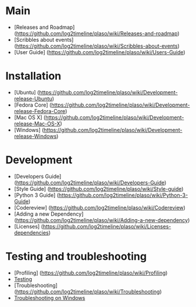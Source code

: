 # Main

 * [Releases and Roadmap] (https://github.com/log2timeline/plaso/wiki/Releases-and-roadmap)
 * [Scribbles about events] (https://github.com/log2timeline/plaso/wiki/Scribbles-about-events)
 * [User Guide] (https://github.com/log2timeline/plaso/wiki/Users-Guide)

# Installation

 * [Ubuntu] (https://github.com/log2timeline/plaso/wiki/Development-release-Ubuntu)
 * [Fedora Core] (https://github.com/log2timeline/plaso/wiki/Development-release-Fedora-Core)
 * [Mac OS X] (https://github.com/log2timeline/plaso/wiki/Development-release-Mac-OS-X)
 * [Windows] (https://github.com/log2timeline/plaso/wiki/Development-release-Windows)

# Development

 * [Developers Guide] (https://github.com/log2timeline/plaso/wiki/Developers-Guide)
 * [Style Guide] (https://github.com/log2timeline/plaso/wiki/Style-guide)
 * [Python 3 Guide] (https://github.com/log2timeline/plaso/wiki/Python-3-Guide)
 * [Codereview] (https://github.com/log2timeline/plaso/wiki/Codereview)
 * [Adding a new Dependency] (https://github.com/log2timeline/plaso/wiki/Adding-a-new-dependency)
 * [Licenses] (https://github.com/log2timeline/plaso/wiki/Licenses-dependencies)

# Testing and troubleshooting

 * [Profiling] (https://github.com/log2timeline/plaso/wiki/Profiling)
 * [Testing](https://github.com/log2timeline/plaso/wiki/Testing)
 * [Troubleshooting] (https://github.com/log2timeline/plaso/wiki/Troubleshooting)
 * [Troubleshooting on Windows](https://github.com/log2timeline/plaso/wiki/Troubleshooting-Windows)
